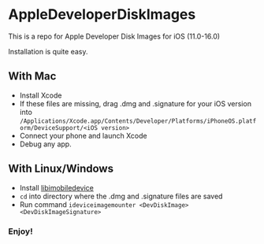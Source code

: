 # AppleDeveloperDiskImages
This is a repo for Apple Developer Disk Images for iOS (11.0-16.0)

Installation is quite easy.

## With Mac
- Install Xcode
- If these files are missing, drag .dmg and .signature for your iOS version into `/Applications/Xcode.app/Contents/Developer/Platforms/iPhoneOS.platform/DeviceSupport/<iOS version>`
- Connect your phone and launch Xcode
- Debug any app.

## With Linux/Windows
- Install [libimobiledevice](https://github.com/libimobiledevice/libimobiledevice)
- `cd` into directory where the .dmg and .signature files are saved
- Run command `ideviceimagemounter <DevDiskImage> <DevDiskImageSignature>`

### Enjoy!
